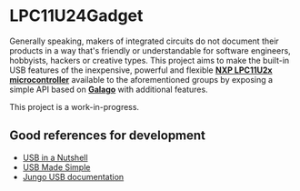LPC11U24Gadget
==============

Generally speaking, makers of integrated circuits do not document their products in a way
that's friendly or understandable for software engineers, hobbyists, hackers or creative
types.  This project aims to make the built-in USB features of the inexpensive, powerful
and flexible [**NXP LPC11U2x microcontroller**](http://www.nxp.com/products/microcontrollers/cortex_m0_m0/LPC11U24FHI33.html)
available to the aforementioned groups by exposing a simple API based on [**Galago**](http://github.com/OutbreakInc/Galago)
with additional features.


This project is a work-in-progress.


## Good references for development

* [USB in a Nutshell](http://www.beyondlogic.org/usbnutshell/usb1.shtml)
* [USB Made Simple](http://www.usbmadesimple.co.uk/index.html)
* [Jungo USB documentation](http://www.jungo.com/st/support/documentation/windriver/811/wdusb_man_mhtml/node55.html)

